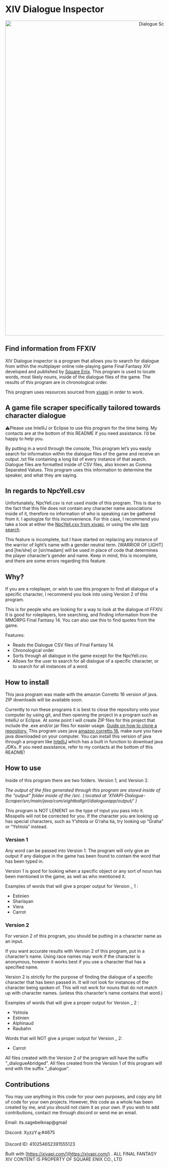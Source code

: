 # XIV Dialogue Inspector

<p align="center">
    <img src="https://i.imgur.com/wb0jY3i.png" width="1000" alt="Dialogue Scraper Banner">
</p>

## Find information from FFXIV

XIV Dialogue inspector is a program that allows you to search for dialogue from within the multiplayer online role-playing game Final Fantasy XIV developed and published by [Square Enix](https://www.finalfantasyxiv.com/). This program is used to locate words, most likely nouns, inside of the dialogue files of the game. The results of this program are in chronological order. 

This program uses resources sourced from [xivapi](https://xivapi.com/) in order to work.

## A game file scraper specifically tailored towards character dialogue

⚠️Please use IntelliJ or Eclipse to use this program for the time being. My contacts are at the bottom of this README if you need assistance. I’d be happy to help you. 

By putting in a word through the console, This program let’s you easily search for information within the dialogue files of the game and receive an output .txt file containing a long list of every instance of that search. Dialogue files are formatted inside of CSV files, also known as Comma Separated Values. This program uses this information to determine the speaker, and what they are saying. 

## In regards to NpcYell.csv

Unfortunately, NpcYell.csv is not used inside of this program. This is due to the fact that this file does not contain any character name associations inside of it, therefore no information of who is speaking can be gathered from it. I apologize for this inconvenience. For this case, I recommend you take a look at either the [NpcYell.csv from xivapi](https://github.com/xivapi/ffxiv-datamining/blob/master/csv/NpcYell.csv), or  using the site [lore search](https://loresearch.net/). 

This feature is incomplete, but I have started on replacing any instance of the warrior of light’s name with a gender neutral term. [WARRIOR OF LIGHT] and [he/she] or [sir/madam] will be used in place of code that determines the player character’s gender and name. Keep in mind, this is incomplete, and there are some errors regarding this feature.


## Why?

If you are a roleplayer, or wish to use this program to find all dialogue of a specific character, I recommend you look into using Version 2 of this program. 

This is for people who are looking for a way to look at the dialogue of FFXIV. It is good for roleplayers, lore searching, and finding information from the MMORPG Final Fantasy 14. You can also use this to find quotes from the game. 

Features:

- Reads the Dialogue CSV files of Final Fantasy 14.
- Chronological order
- Sorts through all dialogue in the game except for the NpcYell.csv.
- Allows for the user to search for all dialogue of a specific character, or to search for all instances of a word.

## How to install 

This java program was made with the amazon Corretto 16 version of java. ZIP downloads will be available soon.

Currently to run these programs it is best to close the repository onto your computer by using git, and then opening the project in a program such as IntelliJ or Eclipse. At some point I will create ZIP files for this project that include the .exe and/or jar files for easier usage. [Guide on how to clone a repository.](https://docs.github.com/en/repositories/creating-and-managing-repositories/cloning-a-repository) This program uses java [amazon corretto 16](https://docs.aws.amazon.com/corretto/latest/corretto-16-ug/downloads-list.html), make sure you have java downloaded on your computer. You can install this version of java through a program like [IntelliJ](https://www.jetbrains.com/idea/) which has a built in function to download java JDKs. If you need assistance, refer to my contacts at the bottom of this README!

## How to use

Inside of this program there are two folders. Version 1, and Version 2. 

*The output of the files generated through this program are stored inside of the “output” folder inside of the /src. ( located  at ‘XIVAPI-Dialogue-Scraper/src/main/java/com/eightballgirl/dialogueapp/output/’ )*


This program is NOT LENIENT on the type of input you pass into it. Misspells will not be corrected for you. If the character you are looking up has special characters, such as Y’shtola or G’raha tia, try looking up “Graha” or “Yshtola” instead.

### Version 1

Any word can be passed into Version 1. The program will only give an output if any dialogue in the game has been found to contain the word that has been typed in.

Version 1  is good for looking when a specific object or any sort of noun has been mentioned in the game, as well as who mentioned it.

Examples of words that will give a proper output for Version _ 1 :

- Estinien
- Sharlayan
- Viera
- Carrot

### Version 2

For version 2 of this program, you should be putting in a character name as an input. 

If you want accurate results with Version 2 of this program, put in a character’s name. Using race names may work if the character is anonymous, however it works best if you use a character that has a specified name.

Version 2 is strictly for the purpose of finding the dialogue of a specific character that has been passed in. It will not look for instances of the character being spoken of. This will not work for nouns that do not match up with character names. (unless this character’s name contains that word.)

Examples of words that will give a proper output for Version _ 2 :

- Yshtola
- Estinien
- Alphinaud
- Raubahn

Words that will NOT give a proper output for Version _ 2:

- Carrot

All files created with the Version 2 of the program will have the suffix “_dialogueAbridged”. All files created from the Version 1 of this program will end with the suffix “_dialogue”.

## Contributions

You may use anything in this code for your own purposes, and copy any bit of code for your own projects. However, this code as a whole has been created by me, and you should not claim it as your own. If you wish to add contributions, contact me through discord or send me an email.

Email: its.sagebelknap@gmail

Discord: XyzzY🛸#4675

Discord ID: 410254652391555123



Built with [https://xivapi.com/](https://xivapi.com/) . ALL FINAL FANTASY XIV CONTENT IS PROPERTY OF SQUARE ENIX CO., LTD
